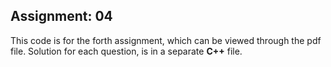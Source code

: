 ## Assignment: 04

This code is for the forth assignment, which can be viewed through the pdf file. Solution for each question, is in a separate **C++** file.

